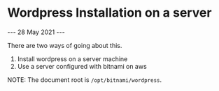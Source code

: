 # Wordpress Installation on a server
--- 28 May 2021 ---


There are two ways of going about this.
1. Install wordpress on a server machine
1. Use a server configured with bitnami on aws

NOTE: The document root is `/opt/bitnami/wordpress`.


